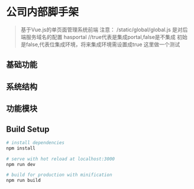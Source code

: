 # 公司内部脚手架

> 基于Vue.js的单页面管理系统前端
注意： /static/global/global.js 是对后端服务域名的配置
      hasportal //true代表是集成portal,false是不集成
      初始是false,代表位集成环境，将来集成环境需设置成true
      这里做一个测试
## 基础功能


## 系统结构

## 功能模块

## Build Setup
``` bash
# install dependencies
npm install

# serve with hot reload at localhost:3000
npm run dev

# build for production with minification
npm run build
